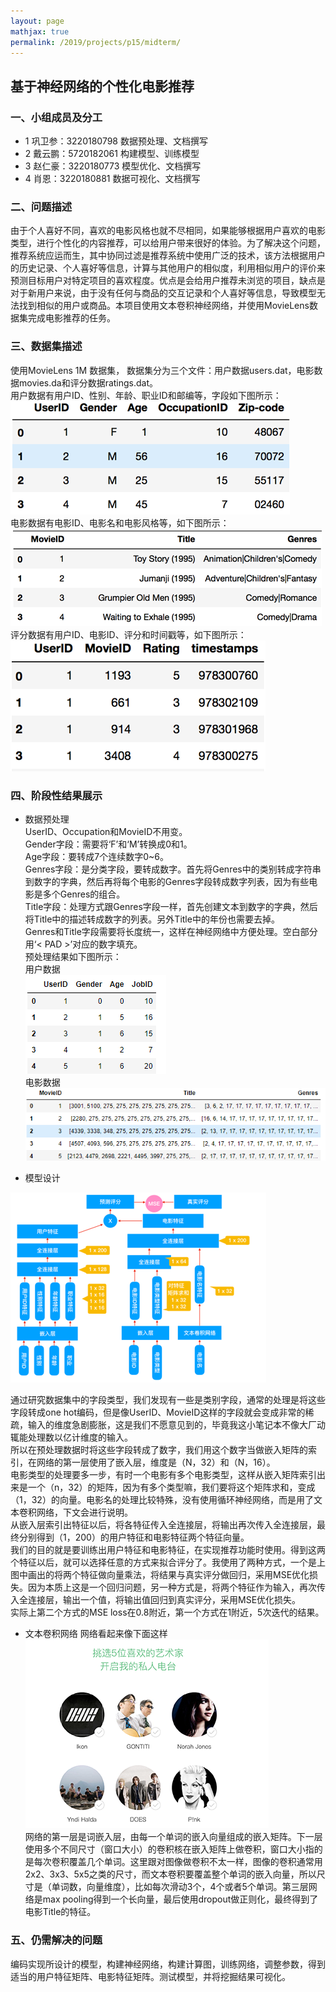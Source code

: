 ```yaml
---
layout: page
mathjax: true
permalink: /2019/projects/p15/midterm/
---
```


## 基于神经网络的个性化电影推荐

### 一、小组成员及分工
- 1 巩卫参：3220180798 数据预处理、文档撰写
- 2 戴云鹏：5720182061 构建模型、训练模型
- 3 赵仁豪：3220180773 模型优化、文档撰写
- 4 肖恩：3220180881 数据可视化、文档撰写


### 二、问题描述
由于个人喜好不同，喜欢的电影风格也就不尽相同，如果能够根据用户喜欢的电影类型，进行个性化的内容推荐，可以给用户带来很好的体验。为了解决这个问题，推荐系统应运而生，其中协同过滤是推荐系统中使用广泛的技术，该方法根据用户的历史记录、个人喜好等信息，计算与其他用户的相似度，利用相似用户的评价来预测目标用户对特定项目的喜欢程度。优点是会给用户推荐未浏览的项目，缺点是对于新用户来说，由于没有任何与商品的交互记录和个人喜好等信息，导致模型无法找到相似的用户或商品。本项目使用文本卷积神经网络，并使用MovieLens数据集完成电影推荐的任务。

### 三、数据集描述
使用MovieLens 1M 数据集， 数据集分为三个文件：用户数据users.dat，电影数据movies.da和评分数据ratings.dat。    
用户数据有用户ID、性别、年龄、职业ID和邮编等，字段如下图所示：  
![](https://github.com/x3e7/bitdm.github.io/blob/master/2019/projects/P15/picture/1.png)    
电影数据有电影ID、电影名和电影风格等，如下图所示：  
![](https://github.com/x3e7/bitdm.github.io/blob/master/2019/projects/P15/picture/2.png)  
评分数据有用户ID、电影ID、评分和时间戳等，如下图所示：    
![](https://github.com/x3e7/bitdm.github.io/blob/master/2019/projects/P15/picture/3.png)  
### 四、阶段性结果展示
- 数据预处理  
	UserID、Occupation和MovieID不用变。  
	Gender字段：需要将‘F’和‘M’转换成0和1。  
	Age字段：要转成7个连续数字0~6。  
	Genres字段：是分类字段，要转成数字。首先将Genres中的类别转成字符串到数字的字典，然后再将每个电影的Genres字段转成数字列表，因为有些电影是多个Genres的组合。  
	Title字段：处理方式跟Genres字段一样，首先创建文本到数字的字典，然后将Title中的描述转成数字的列表。另外Title中的年份也需要去掉。  
	Genres和Title字段需要将长度统一，这样在神经网络中方便处理。空白部分用‘< PAD >’对应的数字填充。  
预处理结果如下图所示：   
用户数据   
![](https://github.com/x3e7/bitdm.github.io/blob/master/2019/projects/P15/picture/9.png)   
电影数据  
![](https://github.com/x3e7/bitdm.github.io/blob/master/2019/projects/P15/picture/10.png) 

- 模型设计 
   
 ![](https://github.com/x3e7/bitdm.github.io/blob/master/2019/projects/P15/picture/5.png)

通过研究数据集中的字段类型，我们发现有一些是类别字段，通常的处理是将这些字段转成one hot编码，但是像UserID、MovieID这样的字段就会变成非常的稀疏，输入的维度急剧膨胀，这是我们不愿意见到的，毕竟我这小笔记本不像大厂动辄能处理数以亿计维度的输入。   
所以在预处理数据时将这些字段转成了数字，我们用这个数字当做嵌入矩阵的索引，在网络的第一层使用了嵌入层，维度是（N，32）和（N，16）。  
电影类型的处理要多一步，有时一个电影有多个电影类型，这样从嵌入矩阵索引出来是一个（n，32）的矩阵，因为有多个类型嘛，我们要将这个矩阵求和，变成（1，32）的向量。电影名的处理比较特殊，没有使用循环神经网络，而是用了文本卷积网络，下文会进行说明。  
从嵌入层索引出特征以后，将各特征传入全连接层，将输出再次传入全连接层，最终分别得到（1，200）的用户特征和电影特征两个特征向量。  
我们的目的就是要训练出用户特征和电影特征，在实现推荐功能时使用。得到这两个特征以后，就可以选择任意的方式来拟合评分了。我使用了两种方式，一个是上图中画出的将两个特征做向量乘法，将结果与真实评分做回归，采用MSE优化损失。因为本质上这是一个回归问题，另一种方式是，将两个特征作为输入，再次传入全连接层，输出一个值，将输出值回归到真实评分，采用MSE优化损失。  
实际上第二个方式的MSE loss在0.8附近，第一个方式在1附近，5次迭代的结果。

- 文本卷积网络
网络看起来像下面这样  
![](https://github.com/x3e7/bitdm.github.io/blob/master/2019/projects/P15/picture/11.png)    
网络的第一层是词嵌入层，由每一个单词的嵌入向量组成的嵌入矩阵。下一层使用多个不同尺寸（窗口大小）的卷积核在嵌入矩阵上做卷积，窗口大小指的是每次卷积覆盖几个单词。这里跟对图像做卷积不太一样，图像的卷积通常用2x2、3x3、5x5之类的尺寸，而文本卷积要覆盖整个单词的嵌入向量，所以尺寸是（单词数，向量维度），比如每次滑动3个，4个或者5个单词。第三层网络是max pooling得到一个长向量，最后使用dropout做正则化，最终得到了电影Title的特征。

### 五、仍需解决的问题
编码实现所设计的模型，构建神经网络，构建计算图，训练网络，调整参数，得到适当的用户特征矩阵、电影特征矩阵。测试模型，并将挖掘结果可视化。